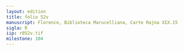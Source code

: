 ```yaml
---
layout: edition
title: folio 52v
manuscript: Florence, Biblioteca Marucelliana, Carte Rajna XIX.15
sigla: R
iip: r052v.tif
milestone: 104
---
```

